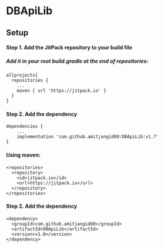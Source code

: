 # DBApiLib

## Setup

#### Step 1. Add the JitPack repository to your build file 
##### Add it in your root build.gradle at the end of repositories:
```
allprojects{
  repositories {
    ...
    maven { url 'https://jitpack.io' }
  }
}
```
#### Step 2. Add the dependency
```
dependencies {
    ...
    implementation 'com.github.amitjangid80:DBApiLib:v1.7'
}
```

#### Using maven:
```
<repositories>
  <repository>
    <id>jitpack.io</id>
    <url>https://jitpack.io</url>
  </repository>
</repositories>
```
#### Step 2. Add the dependency
```
<dependency>
  <groupId>com.github.amitjangid80</groupId>
  <artifactId>DBApiLib</artifactId>
  <version>v1.0</version>
</dependency>
```

